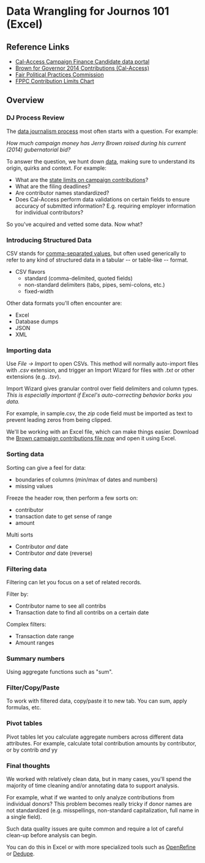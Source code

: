 # Data Wrangling for Journos 101 (Excel)

## Reference Links

* [Cal-Access Campaign Finance Candidate data portal][cal-access-campfin]
* [Brown for Governor 2014 Contributions (Cal-Access)][brown-2014-contribs]
* [Fair Political Practices Commission][fppc]
* [FPPC Contribution Limits Chart][fppc-contrib-limits]

## Overview

### DJ Process Review

The [data journalism process][dj-process-skelton] most often starts with a question. For example:

*How much campaign money has Jerry Brown raised during his current (2014) gubernatorial bid?*

To answer the question, we hunt down [data][brown-2014-contribs], making sure to understand its origin, quirks and context. For example:

* What are the [state limits on campaign contributions][fppc-contrib-limits]?
* What are the filing deadlines?
* Are contributor names standardized?
* Does Cal-Access perform data validations on certain fields to ensure accuracy of submitted information? E.g. requiring employer information for individual contributors?

So you've acquired and vetted some data. Now what?

### Introducing Structured Data

CSV stands for [comma-separated values][wikipedia-csv], but often used generically to refer to any kind of structured data in a tabular -- or table-like -- format.

* CSV flavors
    * standard (comma-delimited, quoted fields)
    * non-standard delimiters (tabs, pipes, semi-colons, etc.)
    * fixed-width

 Other data formats you'll often encounter are:
 
* Excel
* Database dumps
* JSON
* XML

### Importing data

Use *File -> Import*  to open CSVs. This method will normally auto-import files with *.csv* extension, and trigger an Import Wizard for files with *.txt* or other extensions (e.g. *.tsv*).

Import Wizard gives granular control over field delimiters and column types. *This is especially important if Excel's auto-correcting behavior borks you data.* 

For example, in sample.csv, the *zip* code field must be imported as text to prevent leading zeros from being clipped.

We'll be working with an Excel file, which can make things easier. Download the [Brown campaign contributions file now][brown-2014-contribs] and open it using Excel.

### Sorting data

Sorting can give a feel for data:

* boundaries of columns (min/max of dates and numbers)
* missing values
    
Freeze the header row, then perform a few sorts on:

* contributor
* transaction date to get sense of range
* amount

Multi sorts

* Contributor *and* date
* Contributor *and* date (reverse)

### Filtering data

Filtering can let you focus on a set of related records.

Filter by:

* Contributor name to see all contribs
* Transaction date to find all contribs on a certain date

Complex filters:

* Transaction date range
* Amount ranges

### Summary numbers

Using aggregate functions such as "sum".

### Filter/Copy/Paste

To work with filtered data, copy/paste it to new tab. You can sum, apply formulas, etc.

### Pivot tables

Pivot tables let you calculate aggregate numbers across different data attributes. For example, calculate total
contribution amounts by contributor, or by contrib *and* yy

### Final thoughts

We worked with relatively clean data, but in many cases, you'll spend the majority of time cleaning and/or annotating data to support analysis.

For example, what if we wanted to only analyze contributions from individual donors? This problem becomes really tricky if donor names are not standardized (e.g. misspellings, non-standard capitalization, full name in a single field).

Such data quality issues are quite common and require a lot of careful clean-up before analysis can begin.

You can do this in Excel or with more specialized tools such as [OpenRefine](http://openrefine.org/) or [Dedupe](http://datamade.us/civic-apps/dedupe/).

[cal-access-campfin]: http://cal-access.sos.ca.gov/Campaign/Candidates/
  
[brown-2014-contribs]: http://cal-access.sos.ca.gov/Campaign/Committees/Detail.aspx?id=1333789&session=2013&view=received

[fppc]:http://www.fppc.ca.gov/index.php?id=446

[fppc-contrib-limits]: http://www.fppc.ca.gov/bulletin/007-Dec-2012StateContributionLimitsChart.pdf

[wikipedia-csv]: http://en.wikipedia.org/wiki/Comma-separated_values

[dj-process-skelton]: http://bit.ly/1jINouj "Data Journalism Process, by Chad Skelton"